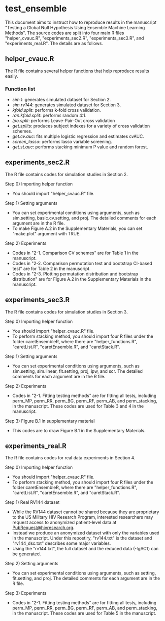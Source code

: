# test_ensemble
This document aims to instruct how to reproduce results in the manuscript "Testing a Global Null Hypothesis Using Ensemble Machine Learning Methods". The source codes are split into four main R files "helper_cvauc.R", "experiments_sec2.R", "experiments_sec3.R", and "experiments_real.R". The details are as follows.

## helper_cvauc.R
The R file contains several helper functions that help reproduce results easily.

### Function list
- *sim.1*: generates simulated dataset for Section 2.
- *sim.rv144*: generates simulated dataset for Section 3.
- *kfold.split*: performs k-fold cross validation.
- *ran.kfold.split*: performs random 4:1.
- *lpo.split*: performs Leave-Pair-Out cross validation
- *get.splits*: produces subject indexes for a variety of cross validation schemes.
- *get.cv.auc*: fits multiple logistic regression and estimates cvAUC.
- *screen_lasso*: performs lasso variable screening.
- *get.st.auc*: performs stacking minimum P value and random forest.

## experiments_sec2.R
The R file contains codes for simulation studies in Section 2.

Step 0) Importing helper function
- You should import "helper_cvauc.R" file.

Step 1) Setting arguments
- You can set experimental conditions using arguments, such as sim.setting, basic.cv.setting, and proj. The detailed comments for each argument are in the R file.
- To make Figure A.2 in the Supplementary Materials, you can set "make.plot" argument with TRUE.

Step 2) Experiments
- Codes in "2-1. Comparison CV schemes" are for Table 1 in the manuscript.
- Codes in "2-2. Comparison permutation test and bootstrap CI-based test" are for Table 2 in the manuscript.
- Codes in "2-3. Plotting permutation distribution and bootstrap distribution" are for Figure A.2 in the Supplementary Materials in the manuscript.

## experiments_sec3.R
The R file contains codes for simulation studies in Section 3.

Step 0) Importing helper function
- You should import "helper_cvauc.R" file.
- To perform stacking method, you should import four R files under the folder caretEnsembleR, where there are "helper_functions.R", "caretList.R", "caretEnsemble.R", and "caretStack.R".

Step 1) Setting arguments
- You can set experimental conditions using arguments, such as sim.setting, sim.linear, fit.setting, proj, ipw, and scr. The detailed comments for each argument are in the R file.

Step 2) Experiments
- Codes in "2-1. Fitting testing methods" are for fitting all tests, including perm_MP, perm_RR, perm_BG, perm_RF, perm_AB, and perm_stacking, in the manuscript. These codes are used for Table 3 and 4 in the manuscript.

Step 3) Figure B.1 in supplementary material
- This codes are to draw Figure B.1 in the Supplementary Materials.

## experiments_real.R
The R file contains codes for real data experiments in Section 4.

Step 0) Importing helper function
- You should import "helper_cvauc.R" file.
- To perform stacking method, you should import four R files under the folder caretEnsembleR, where there are "helper_functions.R", "caretList.R", "caretEnsemble.R", and "caretStack.R".

Step 1) Real RV144 dataset
- While the RV144 dataset cannot be shared because they are proprietary to the US Military HIV Research Program, interested researchers may request access to anonymized patient-level data at PubRequest@hivresearch.org.
- Instead we produce an anonymized dataset with only the variables used in the manuscript. Under this repostiry, "rv144.txt" is the dataset and "rv144_dsc.txt" describes some major variables.
- Using the "rv144.txt", the full dataset and the reduced data (-IgAC1) can be generated.

Step 2) Setting arguments
- You can set experimental conditions using arguments, such as setting, fit.setting, and proj. The detailed comments for each argument are in the R file.

Step 3) Experiments
- Codes in "2-1. Fitting testing methods" are for fitting all tests, including perm_MP, perm_RR, perm_BG, perm_RF, perm_AB, and perm_stacking, in the manuscript. These codes are used for Table 5 in the manuscript.
